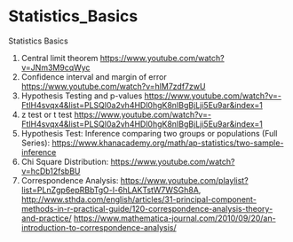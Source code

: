 # Statistics_Basics
Statistics Basics
1. Central limit theorem https://www.youtube.com/watch?v=JNm3M9cqWyc
2. Confidence interval and margin of error https://www.youtube.com/watch?v=hlM7zdf7zwU
3. Hypothesis Testing and p-values https://www.youtube.com/watch?v=-FtlH4svqx4&list=PLSQl0a2vh4HDl0hgK8nIBgBjLji5Eu9ar&index=1
4. z test or t test https://www.youtube.com/watch?v=-FtlH4svqx4&list=PLSQl0a2vh4HDl0hgK8nIBgBjLji5Eu9ar&index=1
5. Hypothesis Test: Inference comparing two groups or populations (Full Series): https://www.khanacademy.org/math/ap-statistics/two-sample-inference
6. Chi Square Distribution: https://www.youtube.com/watch?v=hcDb12fsbBU
7. Correspondence Analysis: 
  https://www.youtube.com/playlist?list=PLnZgp6epRBbTgO-l-6hLAKTstW7WSGh8A, 
  http://www.sthda.com/english/articles/31-principal-component-methods-in-r-practical-guide/120-correspondence-analysis-theory-and-practice/
  https://www.mathematica-journal.com/2010/09/20/an-introduction-to-correspondence-analysis/
